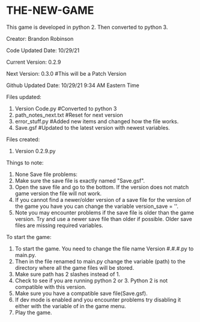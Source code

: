 # THE-NEW-GAME
This game is developed in python 2.
Then converted to python 3.

Creator: Brandon Robinson

Code Updated Date: 10/29/21

Current Version: 0.2.9

Next Version: 0.3.0 #This will be a Patch Version

Github Updated Date: 10/29/21 9:34 AM Eastern Time

Files updated:
  1. Version Code.py #Converted to python 3
  2. path_notes_next.txt #Reset for next version
  3. error_stuff.py #Added new items and changed how the file works.
  4. Save.gsf #Updated to the latest version with newest variables.

Files created:
  1. Version 0.2.9.py

Things to note:
  1. None
Save file problems:
  1. Make sure the save file is exactly named "Save.gsf".
  2. Open the save file and go to the bottom. If the version does not match game version the file will not work.
  3. If you cannot find a newer/older version of a save file for the version of the game you have you can change the variable version_save = ''.
  4. Note you may encounter problems if the save file is older than the game version. Try and use a newer save file than older if possible. Older save files are missing required variables.
  
To start the game:
1. To start the game. You need to change the file name Version #.#.#.py to main.py.
2. Then in the file renamed to main.py change the variable (path) to the directory where all the game files will be stored.
3. Make sure path has 2 slashes instead of 1.
4. Check to see if you are running python 2 or 3. Python 2 is not compatible with this version.
5. Make sure you have a compatible save file(Save.gsf).
6. If dev mode is enabled and you encounter problems try disabling it either with the variable of in the game menu.
7. Play the game.
